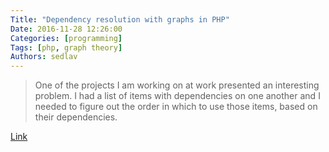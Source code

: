 ```yaml
---
Title: "Dependency resolution with graphs in PHP"
Date: 2016-11-28 12:26:00
Categories: [programming]
Tags: [php, graph theory]
Authors: sedlav
---
```


> One of the projects I am working on at work presented an interesting problem.  I had a list of items with dependencies on one another and I needed to figure out the order in which to use those items, based on their dependencies.

[Link](http://mamchenkov.net/wordpress/2016/11/22/dependency-resolution-with-graphs-in-php/)
